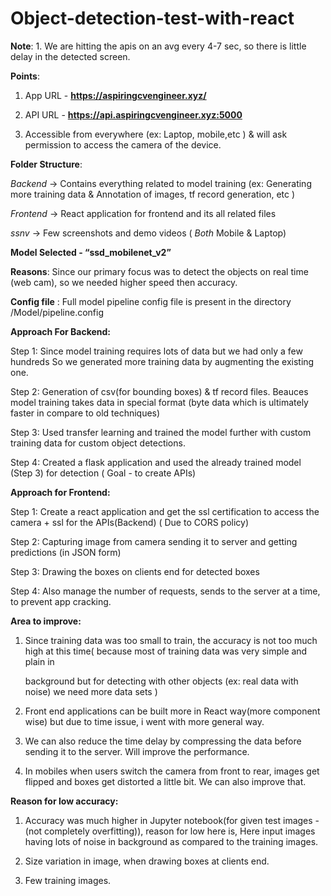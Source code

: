 # Object-detection-test-with-react

**Note**:
	1. We are hitting the apis on an avg every 4-7 sec, so there is little delay in the detected screen.
	

**Points**:

1. App URL - **https://aspiringcvengineer.xyz/**

2. API URL - **https://api.aspiringcvengineer.xyz:5000**

3. Accessible from everywhere (ex: Laptop, mobile,etc ) & will ask permission to access the camera of the device.


**Folder Structure**:

*Backend* -> Contains everything related to model training (ex: Generating more training data &
		Annotation of images, tf record generation, etc )

*Frontend* -> React application for frontend  and  its all related files

*ssnv* -> Few screenshots and demo videos ( *Both* Mobile & Laptop)


**Model Selected  - “ssd_mobilenet_v2”**

**Reasons**: Since our primary focus was to detect the objects on real time (web cam), so we needed higher speed then accuracy.

**Config file** : Full model pipeline config file is present in the directory /Model/pipeline.config


**Approach For Backend:**

Step 1: Since model training requires lots of data but we had only a few hundreds So we generated more training data by augmenting the existing one.

Step 2: Generation of csv(for bounding boxes) & tf record files. Beauces model training takes data in special format (byte data which is ultimately  faster in compare to old techniques) 

Step 3: Used transfer learning and trained the model further with custom training data for custom object detections.

Step 4: Created a flask application and used the already trained model (Step 3) for detection ( Goal - to create APIs)


**Approach for Frontend:**

Step 1: Create a react application and get the ssl certification to access the camera + ssl for the APIs(Backend) ( Due to CORS policy)

Step 2: Capturing image from camera sending it to server and getting predictions (in JSON form)

Step 3: Drawing the boxes on clients end for detected boxes

Step 4: Also manage the number of requests, sends to the server at a time, to prevent app cracking. 


**Area to improve:**

1. Since training data was too small to train, the accuracy is not too much high at this time( because most of training data was very simple and plain in 

   background but for detecting with other objects (ex: real data with noise) we need more data sets )

3. Front end applications can be built more in React way(more component wise) but due to time issue, i went with more general way. 

4. We can also reduce the time delay by compressing the data before sending it to the server. Will improve the performance.

5. In mobiles when users switch the camera from front to rear, images get flipped and boxes get distorted a little bit. We can also improve that.



**Reason for low accuracy:**

1. Accuracy was much higher in Jupyter notebook(for given test images - (not completely overfitting)), reason for low here is, Here input images having lots of noise in background as compared to the training images. 

2. Size variation in image, when drawing boxes at clients end.

3. Few training images.



